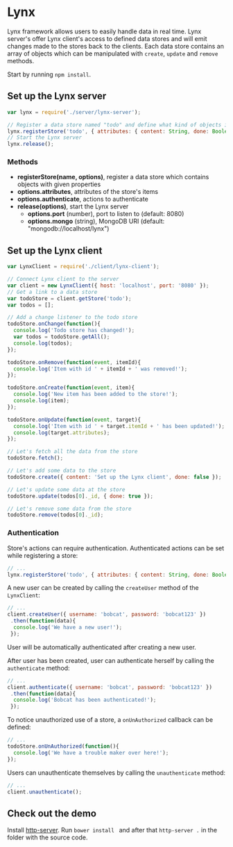 # Lynx

Lynx framework allows users to easily handle data in real time. Lynx server's offer Lynx client's access to defined data stores and will emit changes made to the stores back to the clients. Each data store contains an array of objects which can be manipulated with `create`, `update` and `remove` methods. 

Start by running `npm install`.

## Set up the Lynx server

```javascript
var lynx = require('./server/lynx-server');

// Register a data store named "todo" and define what kind of objects it stores
lynx.registerStore('todo', { attributes: { content: String, done: Boolean }, authenticate: ['fetch', 'create', 'update', 'remove'] });
// Start the Lynx server
lynx.release();
```

### Methods

* **registerStore(name, options)**, register a data store which contains objects with given properties
 * **options.attributes**, attributes of the store's items
 * **options.authenticate**, actions to authenticate
* **release(options)**, start the Lynx server
  * **options.port** (number), port to listen to (default: 8080)
  * **options.mongo** (string), MongoDB URI (default: "mongodb://localhost/lynx")
  
## Set up the Lynx client

```javascript
var LynxClient = require('./client/lynx-client');

// Connect Lynx client to the server
var client = new LynxClient({ host: 'localhost', port: '8080' });
// Get a link to a data store
var todoStore = client.getStore('todo');
var todos = [];

// Add a change listener to the todo store
todoStore.onChange(function(){
  console.log('Todo store has changed!');
  var todos = todoStore.getAll();
  console.log(todos);
});

todoStore.onRemove(function(event, itemId){
  console.log('Item with id ' + itemId + ' was removed!');
});

todoStore.onCreate(function(event, item){
  console.log('New item has been added to the store!');
  console.log(item);
});

todoStore.onUpdate(function(event, target){
  console.log('Item with id ' + target.itemId + ' has been updated!');
  console.log(target.attributes);
});

// Let's fetch all the data from the store
todoStore.fetch();

// Let's add some data to the store
todoStore.create({ content: 'Set up the Lynx client', done: false });

// Let's update some data at the store
todoStore.update(todos[0]._id, { done: true });

// Let's remove some data from the store
todoStore.remove(todos[0]._id);
```

### Authentication

Store's actions can require authentication. Authenticated actions can be set while registering a store:

```javascript
// ...
lynx.registerStore('todo', { attributes: { content: String, done: Boolean }, authenticate: ['fetch', 'create', 'update', 'remove'] });
```

A new user can be created by calling the `createUser` method of the `LynxClient`:

```javascript
// ...
client.createUser({ username: 'bobcat', password: 'bobcat123' })
 .then(function(data){
  console.log('We have a new user!'); 
 });
```

User will be automatically authenticated after creating a new user.

After user has been created, user can authenticate herself by calling the `authenticate` method:

```javascript
// ...
client.authenticate({ username: 'bobcat', password: 'bobcat123' })
 .then(function(data){
  console.log('Bobcat has been authenticated!'); 
 });
```

To notice unauthorized use of a store, a `onUnAuthorized` callback can be defined:

```javascript
// ...
todoStore.onUnAuthorized(function(){
  console.log('We have a trouble maker over here!');
});
```

Users can unauthenticate themselves by calling the `unauthenticate` method:

```javascript
// ...
client.unauthenticate();
```

## Check out the demo

Install [http-server](https://www.npmjs.com/package/http-server). Run `bower install ` and after that `http-server .` in the folder with the source code.
